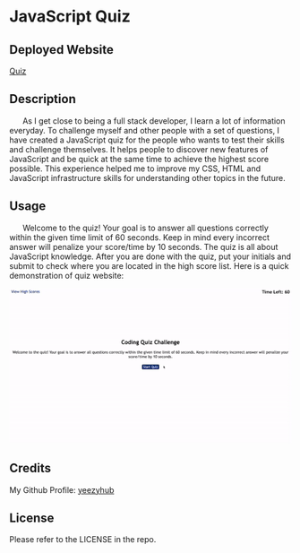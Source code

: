 # JavaScript Quiz

## Deployed Website

[Quiz](https://yeezyhub.github.io/JavaScript-Quiz/)

## Description

&nbsp;&nbsp;&nbsp;&nbsp;&nbsp;&nbsp;As I get close to being a full stack developer, I learn a lot of information everyday. To challenge myself and other people with a set of questions, I have created a JavaScript quiz for the people who wants to test their skills and challenge themselves. It helps people to discover new features of JavaScript and be quick at the same time to achieve the highest score possible. This experience helped me to improve my CSS, HTML and JavaScript infrastructure skills for understanding other topics in the future.
## Usage

&nbsp;&nbsp;&nbsp;&nbsp;&nbsp;&nbsp;Welcome to the quiz! Your goal is to answer all questions correctly within the given time limit of 60 seconds. Keep in mind every incorrect answer will penalize your score/time by 10 seconds. The quiz is all about JavaScript knowledge. After you are done with the quiz, put your initials and submit to check where you are located in the high score list. Here is a quick demonstration of quiz website:

<img src="./assets/images/quiz.gif">

## Credits

My Github Profile: [yeezyhub](https://github.com/yeezyhub)

## License

Please refer to the LICENSE in the repo.
